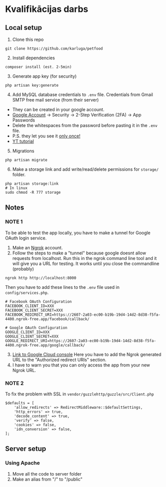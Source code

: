 # Kvalifikācijas darbs

## Local setup

1. Clone this repo
```
git clone https://github.com/karluga/petfood
```
2. Install dependencies
```
composer install (est. 2-5min)
```
3. Generate app key (for security)
```
php artisan key:generate
```
4. Add MySQL database credentials to `.env` file.
Credentials from Gmail SMTP free mail service (from their server)
 - They can be created in your google account.
 - [Google Account](https://myaccount.google.com/) -> Security -> 2-Step Verification (2FA) -> App Passwords
 - Delete the whitespaces from the password before pasting it in the `.env` file.
 - P.S. they let you see it <u>only once!</u>
 - [YT tutorial](https://www.youtube.com/watch?v=1YXVdyVuFGA&ab_channel=Sombex)
5. Migrations 
```
php artisan migrate
```
6. Make a storage link and add write/read/delete permissions for `storage/` folder.
```
php artisan storage:link
# In linux
sudo chmod -R 777 storage
```

## Notes
### NOTE 1
To be able to test the app locally, you have to make a tunnel for Google OAuth login service.
1. Make an [Ngrok](https://ngrok.com/download) account.
2. Follow the steps to make a "tunnel" because google doesnt allow requests from localhost.
Run this in the ngrok command line tool and it will give you a URL for testing. It works until you close the commandline (probably)
```
ngrok http http://localhost:8000

```
Then you have to add these lines to the `.env` file used in `config/services.php`.
```
# Facebook OAuth Configuration
FACEBOOK_CLIENT_ID=XXX
FACEBOOK_CLIENT_SECRET=XXX
FACEBOOK_REDIRECT_URI=https://2607-2a03-ec00-b19b-19d4-14d2-8d38-f5fa-4400.ngrok-free.app/facebook/callback/

# Google OAuth Configuration
GOOGLE_CLIENT_ID=XXX
GOOGLE_CLIENT_SECRET=XXX
GOOGLE_REDIRECT_URI=https://2607-2a03-ec00-b19b-19d4-14d2-8d38-f5fa-4400.ngrok-free.app/google/callback/
```
3. [Link to Google Cloud console](https://console.cloud.google.com/apis/credentials)
Here you have to add the Ngrok generated URL to the "Authorized redirect URIs" section.
4. I have to warn you that you can only access the app from your new Ngrok URL.

### NOTE 2
To fix the problem with SSL in `vendor/guzzlehttp/guzzle/src/Client.php`
```
$defaults = [
    'allow_redirects' => RedirectMiddleware::$defaultSettings,
    'http_errors' => true,
    'decode_content' => true,
    'verify' => false,
    'cookies' => false,
    'idn_conversion' => false,
];
```
## Server setup
### Using Apache
1. Move all the code to server folder
2. Make an alias from "/" to "/public"